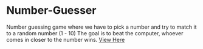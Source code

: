 # Number-Guesser

Number guessing game where we have to pick a number and try to match it to a random number (1 - 10) The goal is to beat the computer, whoever comes in closer to the number wins. [View Here](https://ubaidrussell.com/Number-Guesser/)
